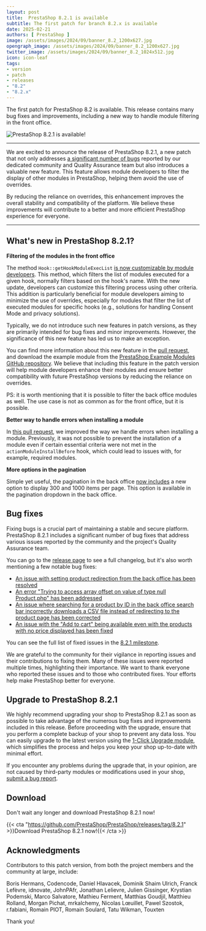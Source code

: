 ```yaml
---
layout: post
title:  PrestaShop 8.2.1 is available
subtitle: The first patch for branch 8.2.x is available
date: 2025-02-21
authors: [ PrestaShop ]
image: /assets/images/2024/09/banner_8.2_1200x627.jpg
opengraph_image: /assets/images/2024/09/banner_8.2_1200x627.jpg
twitter_image: /assets/images/2024/09/banner_8.2_1024x512.jpg
icon: icon-leaf
tags:
- version
- patch
- releases
- "8.2"
- "8.2.x"
---
```


The first patch for PrestaShop 8.2 is available. This release contains many bug fixes and improvements, including a new way to handle module filtering in the front office.

![PrestaShop 8.2.1 is available!](/assets/images/2024/09/banner_8.2_1534x424.jpg)

<hr>

We are excited to announce the release of PrestaShop 8.2.1, a new patch that not only addresses [a significant number of bugs](https://github.com/PrestaShop/PrestaShop/pulls?q=is%3Apr+is%3Amerged+milestone%3A8.2.1+label%3A%22Bug+fix%22+-label%3A%22E2E+Tests%22+) reported by our dedicated community and Quality Assurance team but also introduces a valuable new feature. This feature allows module developers to filter the display of other modules in PrestaShop, helping them avoid the use of overrides.

By reducing the reliance on overrides, this enhancement improves the overall stability and compatibility of the platform. We believe these improvements will contribute to a better and more efficient PrestaShop experience for everyone.

<hr>

## What's new in PrestaShop 8.2.1?

**Filtering of the modules in the front office**

The method `Hook::getHookModuleExecList` [is now customizable by module developers](https://github.com/PrestaShop/PrestaShop/pull/37125). This method, which filters the list of modules executed for a given hook, normally filters based on the hook's name. With the new update, developers can customize this filtering process using other criteria. This addition is particularly beneficial for module developers aiming to minimize the use of overrides, especially for modules that filter the list of executed modules for specific hooks (e.g., solutions for handling Consent Mode and privacy solutions).

Typically, we do not introduce such new features in patch versions, as they are primarily intended for bug fixes and minor improvements. However, the significance of this new feature has led us to make an exception.

You can find more information about this new feature in the [pull request](https://github.com/PrestaShop/PrestaShop/pull/37125/), and download the example module from the [PrestaShop Example Modules GitHub repository](https://github.com/PrestaShop/example-modules/demofiltermodules). We believe that including this feature in the patch version will help module developers enhance their modules and ensure better compatibility with future PrestaShop versions by reducing the reliance on overrides.

PS: it is worth mentioning that it is possible to filter the back office modules as well. The use case is not as common as for the front office, but it is possible.

**Better way to handle errors when installing a module**

In [this pull request](https://github.com/PrestaShop/PrestaShop/pull/36612/), we improved the way we handle errors when installing a module. Previously, it was not possible to prevent the installation of a module even if certain essential criteria were not met in the `actionModuleInstallBefore` hook, which could lead to issues with, for example, required modules.

**More options in the pagination**

Simple yet useful, the pagination in the back office [now includes](https://github.com/PrestaShop/PrestaShop/pull/37373) a new option to display 300 and 1000 items per page. This option is available in the pagination dropdown in the back office.

## Bug fixes

Fixing bugs is a crucial part of maintaining a stable and secure platform. PrestaShop 8.2.1 includes a significant number of bug fixes that address various issues reported by the community and the project's Quality Assurance team.

You can go to the [release page](https://github.com/PrestaShop/PrestaShop/releases/tag/8.2.1) to see a full changelog, but it's also worth mentioning a few notable bug fixes:

- [An issue with setting product redirection from the back office has been resolved](https://github.com/PrestaShop/PrestaShop/pull/36505)
- [An error "Trying to access array offset on value of type null Product.php" has been addressed](https://github.com/PrestaShop/PrestaShop/pull/36807)
- [An issue where searching for a product by ID in the back office search bar incorrectly downloads a CSV file instead of redirecting to the product page has been corrected](https://github.com/PrestaShop/PrestaShop/pull/37869)
- [An issue with the "Add to cart" being available even with the products with no price displayed has been fixed](https://github.com/PrestaShop/PrestaShop/pull/37533)

You can see the full list of fixed issues in the [8.2.1 milestone](https://github.com/PrestaShop/PrestaShop/pulls?q=is%3Apr+is%3Amerged+milestone%3A8.2.1+label%3A%22Bug+fix%22+-label%3A%22Improvement%22).

We are grateful to the community for their vigilance in reporting issues and their contributions to fixing them. Many of these issues were reported multiple times, highlighting their importance. We want to thank everyone who reported these issues and to those who contributed fixes. Your efforts help make PrestaShop better for everyone.

## Upgrade to PrestaShop 8.2.1

We highly recommend upgrading your shop to PrestaShop 8.2.1 as soon as possible to take advantage of the numerous bug fixes and improvements included in this release. Before proceeding with the upgrade, ensure that you perform a complete backup of your shop to prevent any data loss. You can easily upgrade to the latest version using the [1-Click Upgrade module](https://github.com/PrestaShop/autoupgrade/releases/), which simplifies the process and helps you keep your shop up-to-date with minimal effort.

If you encounter any problems during the upgrade that, in your opinion, are not caused by third-party modules or modifications used in your shop, [submit a bug report](https://www.prestashop-project.org/get-involved/report-issues/).

## Download

Don't wait any longer and download PrestaShop 8.2.1 now!

{{< cta "https://github.com/PrestaShop/PrestaShop/releases/tag/8.2.1" >}}Download PrestaShop 8.2.1 now!{{< /cta >}}

## Acknowledgments

Contributors to this patch version, from both the project members and the community at large, include:

Boris Hermans, Codencode, Daniel Hlavacek, Dominik Shaim Ulrich, Franck Lefèvre, idnovate, JohnPAfr, Jonathan Lelievre, Julien Gissinger, Krystian Podemski, Marco Salvatore, Mathieu Ferment, Matthias Goudjil, Matthieu Rolland, Morgan Pichat, mrkalchemy, Nicolas Lœuillet, Pawel Szostok, r.fabiani, Romain PIOT, Romain Soulard, Tatu Wikman, Touxten

Thank you!
